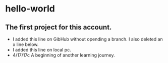 # hello-world
The first project for this account.
- 
-   I added this line on GibHub without opending a branch.  I also deleted an x line below.
-    I added this line on local pc.
- 4/17/17c A beginning of another learning journey.
